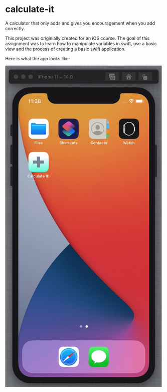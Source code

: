 # calculate-it
A calculator that only adds and gives you encouragement when you add correctly.

This project was originially created for an iOS course. The goal of this assignment was to learn how to manipulate variables in swift, use a basic view and the process of creating a basic swift application.

Here is what the app looks like:

![](assets/calculateit.gif)